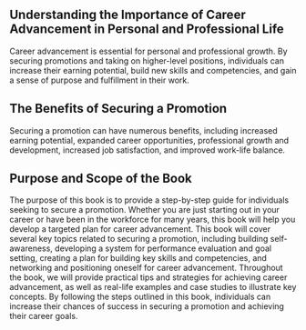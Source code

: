 
Understanding the Importance of Career Advancement in Personal and Professional Life
------------------------------------------------------------------------------------

Career advancement is essential for personal and professional growth. By securing promotions and taking on higher-level positions, individuals can increase their earning potential, build new skills and competencies, and gain a sense of purpose and fulfillment in their work.

The Benefits of Securing a Promotion
------------------------------------

Securing a promotion can have numerous benefits, including increased earning potential, expanded career opportunities, professional growth and development, increased job satisfaction, and improved work-life balance.

Purpose and Scope of the Book
-----------------------------

The purpose of this book is to provide a step-by-step guide for individuals seeking to secure a promotion. Whether you are just starting out in your career or have been in the workforce for many years, this book will help you develop a targeted plan for career advancement. This book will cover several key topics related to securing a promotion, including building self-awareness, developing a system for performance evaluation and goal setting, creating a plan for building key skills and competencies, and networking and positioning oneself for career advancement. Throughout the book, we will provide practical tips and strategies for achieving career advancement, as well as real-life examples and case studies to illustrate key concepts. By following the steps outlined in this book, individuals can increase their chances of success in securing a promotion and achieving their career goals.
